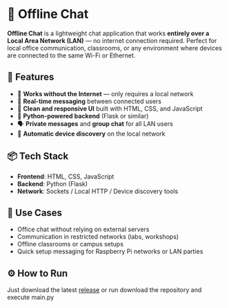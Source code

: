# 📡 Offline Chat

**Offline Chat** is a lightweight chat application that works **entirely over a Local Area Network (LAN)** — no internet connection required. Perfect for local office communication, classrooms, or any environment where devices are connected to the same Wi-Fi or Ethernet.

## 🚀 Features

- 🔌 **Works without the Internet** — only requires a local network  
- 💬 **Real-time messaging** between connected users  
- 👀 **Clean and responsive UI** built with HTML, CSS, and JavaScript  
- 🐍 **Python-powered backend** (Flask or similar)  
- 🗣️ **Private messages** and **group chat** for all LAN users  
- 🔎 **Automatic device discovery** on the local network  

## 📦 Tech Stack

- **Frontend**: HTML, CSS, JavaScript  
- **Backend**: Python (Flask)  
- **Network**: Sockets / Local HTTP / Device discovery tools  

## 📁 Use Cases

- Office chat without relying on external servers  
- Communication in restricted networks (labs, workshops)  
- Offline classrooms or campus setups  
- Quick setup messaging for Raspberry Pi networks or LAN parties

## ⚙️ How to Run

Just download the latest [release](https://github.com/vg2222/Offline-Chat/releases) or run download the repository and execute main.py